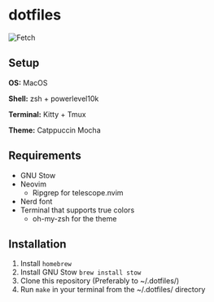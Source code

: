 # dotfiles

![Fetch](https://github.com/user-attachments/assets/9ae92c41-fb4d-48f5-932c-1b63e9eed118)

## Setup

**OS:** MacOS

**Shell:** zsh + powerlevel10k

**Terminal:** Kitty + Tmux

**Theme:** Catppuccin Mocha

## Requirements

- GNU Stow
- Neovim
  - Ripgrep for telescope.nvim
- Nerd font
- Terminal that supports true colors
  - oh-my-zsh for the theme

## Installation

1. Install `homebrew`
2. Install GNU Stow `brew install stow`
3. Clone this repository (Preferably to ~/.dotfiles/)
4. Run `make` in your terminal from the ~/.dotfiles/ directory
